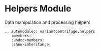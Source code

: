 # Helpers Module

Data manipulation and processing helpers

```{eval-rst}
.. automodule:: variantcentrifuge.helpers
   :members:
   :undoc-members:
   :show-inheritance:
```
